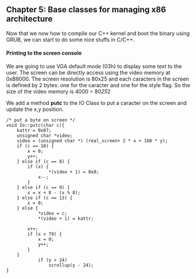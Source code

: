 ## Chapter 5: Base classes for managing x86 architecture

Now that we now how to compile our C++ kernel and boot the binary using GRUB, we can start to do some nice stuffs in C/C++.

#### Printing to the screen console

We are going to use VGA default mode (03h) to display some text to the user. The screen can be directly access using the video memory at 0xB8000. The screen resolution is 80x25 and each caracters in the screen is defined by 2 bytes: one for the caracter and one for the style flag. So the size of the video memory is 4000 = 80*25*2

We add a method **putc** to the IO Class to put a caracter on the screen and update the x,y position.

```
/* put a byte on screen */
void Io::putc(char c){
	kattr = 0x07;
	unsigned char *video;
	video = (unsigned char *) (real_screen+ 2 * x + 160 * y);
	if (c == 10) {			
		x = 0;
		y++;
	} else if (c == 8) {	
		if (x) {
				*(video + 1) = 0x0;
			x--;
		}
	} else if (c == 9) {	
		x = x + 8 - (x % 8);
	} else if (c == 13) {	
		x = 0;
	} else {		
			*video = c;
			*(video + 1) = kattr;

		x++;
		if (x > 79) {
			x = 0;
			y++;
		}
	}
			if (y > 24)
				scrollup(y - 24);
}
```
